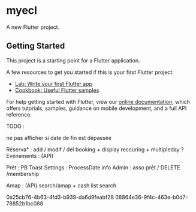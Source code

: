 # myecl

A new Flutter project.

## Getting Started

This project is a starting point for a Flutter application.

A few resources to get you started if this is your first Flutter project:

- [Lab: Write your first Flutter app](https://flutter.dev/docs/get-started/codelab)
- [Cookbook: Useful Flutter samples](https://flutter.dev/docs/cookbook)

For help getting started with Flutter, view our
[online documentation](https://flutter.dev/docs), which offers tutorials,
samples, guidance on mobile development, and a full API reference.

TODO :

ne pas afficher si date de fin est dépassée

Réserva° : add / modif / del booking + display reccuring + multipleday ?
Evénements : (API)

Prêt : PB Toast
Settings : ProcessDate info
Admin : asso prêt / DELETE /membership

Amap : (API) search/amap + cash list search

0a25cb76-4b63-4fd3-b939-da6d9feabf28
08864e36-9f4c-463e-b0d7-78852b1bc088